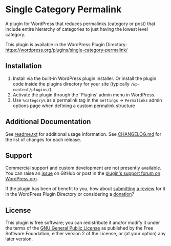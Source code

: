# Single Category Permalink

A plugin for WordPress that reduces permalinks (category or post) that include entire hierarchy of categories to just having the lowest level category.

This plugin is available in the WordPress Plugin Directory: https://wordpress.org/plugins/single-category-permalink/


## Installation

1. Install via the built-in WordPress plugin installer. Or install the plugin code inside the plugins directory for your site (typically `/wp-content/plugins/`).
2. Activate the plugin through the 'Plugins' admin menu in WordPress.
3. Use `%category%` as a permalink tag in the `Settings` -> `Permalinks` admin options page when defining a custom permalink structure


## Additional Documentation

See [readme.txt](https://github.com/coffee2code/single-category-permalink/blob/master/readme.txt) for additional usage information. See [CHANGELOG.md](CHANGELOG.md) for the list of changes for each release.


## Support

Commercial support and custom development are not presently available. You can raise an [issue](https://github.com/coffee2code/single-category-permalink/issues) on GitHub or post in the [plugin's support forum on WordPress.org](https://wordpress.org/support/plugin/single-category-permalink/).

If the plugin has been of benefit to you, how about [submitting a review](https://wordpress.org/support/plugin/single-category-permalink/reviews/) for it in the WordPress Plugin Directory or considering a [donation](https://www.paypal.com/cgi-bin/webscr?cmd=_s-xclick&hosted_button_id=6ARCFJ9TX3522)?


## License

This plugin is free software; you can redistribute it and/or modify it under the terms of the [GNU General Public License](https://www.gnu.org/licenses/gpl-2.0.html) as published by the Free Software Foundation; either version 2 of the License, or (at your option) any later version.